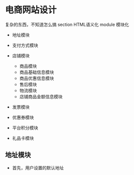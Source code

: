 # 电商网站设计
  复杂的东西，不知道怎么搞
  section HTML语义化
  module 模块化
  - 地址模块
  - 支付方式模块
  - 店铺模块
    - 商品模块
    - 商品基础信息模块
    - 商品优惠信息模块
    - 售后模块
    - 物流模块
    - 店铺商品金额信息模块

  - 发票模块
  - 优惠券模块
  - 平台积分模块
  - 礼品卡模块

## 地址模块
  - 首先，用户设置的默认地址